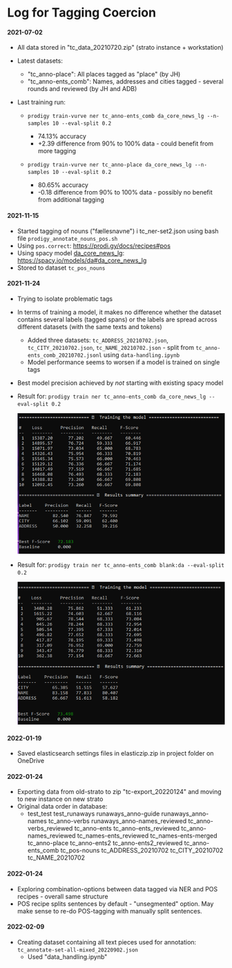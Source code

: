 # Log for Tagging Coercion



#### 2021-07-02

- All data stored in "tc_data_20210720.zip" (strato instance + workstation)

- Latest datasets:

  - "tc_anno-place": All places tagged as "place" (by JH)
  - "tc_anno-ents_comb": Names, addresses and cities tagged - several rounds and reviewed (by JH and ADB)

- Last training run:

  - `prodigy train-vurve ner tc_anno-ents_comb da_core_news_lg --n-samples 10 --eval-split 0.2`

    - 74.13% accuracy
    - +2.39 difference from 90% to 100% data - could benefit from more tagging

  - `prodigy train-vurve ner tc_anno-place da_core_news_lg --n-samples 10 --eval-split 0.2`

    - 80.65% accuracy
    - -0.18 difference from 90% to 100% data - possibly no benefit from additional tagging

    

#### 2021-11-15

- Started tagging of nouns ("fællesnavne") i tc_ner-set2.json using bash file `prodigy_annotate_nouns_pos.sh`
- Using `pos.correct`: https://prodi.gy/docs/recipes#pos 
- Using spacy model [da_core_news_lg](https://spacy.io/models/da#da_core_news_lg): https://spacy.io/models/da#da_core_news_lg
- Stored to dataset `tc_pos_nouns` 



#### 2021-11-24

- Trying to isolate problematic tags

- In terms of training a model, it makes no difference whether the dataset contains several labels (tagged spans) or the labels are spread across different datasets (with the same texts and tokens)

  - Added three datasets: `tc_ADDRESS_20210702.json`, `tc_CITY_20210702.json`, `tc_NAME_20210702.json` - split from `tc_anno-ents_comb_20210702.jsonl` using `data-handling.ipynb`
  - Model performance seems to worsen if a model is trained on single tags

- Best model precision achieved by *not* starting with existing spacy model

- Result for: `prodigy train ner tc_anno-ents_comb da_core_news_lg --eval-split 0.2`

  ![image-20211124163831736](./img/image-20211124163831736.png)

- Result for: `prodigy train ner tc_anno-ents_comb blank:da --eval-split 0.2`

  ![image-20211124164027029](./img/image-20211124164027029.png)


#### 2022-01-19

- Saved elasticsearch settings files in elasticzip.zip in project folder on OneDrive



#### 2022-01-24

- Exporting data from old-strato to zip "tc-export_20220124" and moving to new instance on new strato
- Original data order in database:
  - test_test
    test_runaways
    runaways_anno-guide
    runaways_anno-names
    tc_anno-verbs
    runaways_anno-names_reviewed
    tc_anno-verbs_reviewed
    tc_anno-ents
    tc_anno-ents_reviewed
    tc_anno-names_reviewed
    tc_names-ents_reviewed
    tc_names-ents-merged
    tc_anno-place
    tc_anno-ents2
    tc_anno-ents2_reviewed
    tc_anno-ents_comb
    tc_pos-nouns
    tc_ADDRESS_20210702
    tc_CITY_20210702
    tc_NAME_20210702



#### 2022-01-24

- Exploring combination-options between data tagged via NER and POS recipes - overall same structure
- POS recipe splits sentences by default - "unsegmented" option. May make sense to re-do POS-tagging with manually split sentences.



#### 2022-02-09

- Creating dataset containing all text pieces used for annotation: `tc_annotate-set-all-mixed_20220902.json`
  - Used "data_handling.ipynb"

